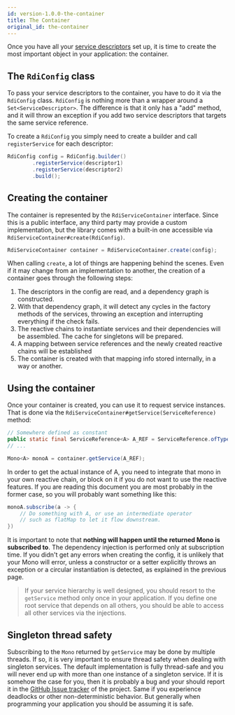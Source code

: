 ```yaml
---
id: version-1.0.0-the-container
title: The Container
original_id: the-container
---
```


Once you have all your [service descriptors](service-descriptors.md) set up, it is time to create the most important object in your application: the container.

## The `RdiConfig` class

To pass your service descriptors to the container, you have to do it via the `RdiConfig` class. `RdiConfig` is nothing more than a wrapper around a `Set<ServiceDescriptor>`. The difference is that it only has a "add" method, and it will throw an exception if you add two service descriptors that targets the same service reference.

To create a `RdiConfig` you simply need to create a builder and call `registerService` for each descriptor:

```java
RdiConfig config = RdiConfig.builder()
        .registerService(descriptor1)
        .registerService(descriptor2)
        .build();
```

## Creating the container

The container is represented by the `RdiServiceContainer` interface. Since this is a public interface, any third party may provide a custom implementation, but the library comes with a built-in one accessible via `RdiServiceContainer#create(RdiConfig)`.

```java
RdiServiceContainer container = RdiServiceContainer.create(config);
```

When calling `create`, a lot of things are happening behind the scenes. Even if it may change from an implementation to another, the creation of a container goes through the following steps:

1. The descriptors in the config are read, and a dependency graph is constructed.
2. With that dependency graph, it will detect any cycles in the factory methods of the services, throwing an exception and interrupting everything if the check fails.
3. The reactive chains to instantiate services and their dependencies will be assembled. The cache for singletons will be prepared.
4. A mapping between service references and the newly created reactive chains will be established
5. The container is created with that mapping info stored internally, in a way or another.

## Using the container

Once your container is created, you can use it to request service instances. That is done via the `RdiServiceContainer#getService(ServiceReference)` method:

```java
// Somewhere defined as constant
public static final ServiceReference<A> A_REF = ServiceReference.ofType(A.class);
// ...

Mono<A> monoA = container.getService(A_REF);
```

In order to get the actual instance of A, you need to integrate that mono in your own reactive chain, or block on it if you do not want to use the reactive features. If you are reading this document you are most probably in the former case, so you will probably want something like this:

```java
monoA.subscribe(a -> {
    // Do something with A, or use an intermediate operator
    // such as flatMap to let it flow downstream.
})
```

It is important to note that **nothing will happen until the returned Mono is subscribed to**. The dependency injection is performed only at subscription time. If you didn't get any errors when creating the config, it is unlikely that your Mono will error, unless a constructor or a setter explicitly throws an exception or a circular instantiation is detected, as explained in the previous page.

> If your service hierarchy is well designed, you should resort to the `getService` method only once in your application. If you define one root service that depends on all others, you should be able to access all other services via the injections.

## Singleton thread safety

Subscribing to the `Mono` returned by `getService` may be done by multiple threads. If so, it is very important to ensure thread safety when dealing with singleton services. The default implementation is fully thread-safe and you will never end up with more than one instance of a singleton service. If it is somehow the case for you, then it is probably a bug and your should report it in the [GitHub Issue tracker](https://github.com/Alex1304/rdi/issues) of the project. Same if you experience deadlocks or other non-deterministic behavior. But generally when programming your application you should be assuming it is safe.
